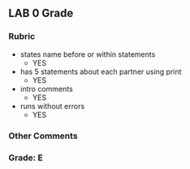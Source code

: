 ## LAB 0 Grade

### Rubric
- states name before or within statements
    - YES 
- has 5 statements about each partner using print
    - YES 
- intro comments 
    - YES 
- runs without errors
    - YES 

### Other Comments

### Grade: E
